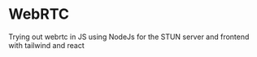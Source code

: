 # WebRTC
Trying out webrtc in JS using NodeJs for the STUN server and frontend with tailwind and react
